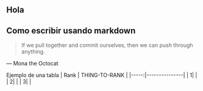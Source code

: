 ## Hola 
Como escribir usando markdown
---
> If we pull together and commit ourselves, then we can push through anything.

— Mona the Octocat

Ejemplo de una tabla
| Rank | THING-TO-RANK |
|-----:|---------------|
|     1|               |
|     2|               |
|     3|               |



